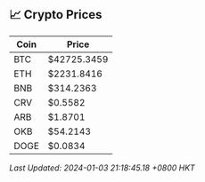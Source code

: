 ## 📈 Crypto Prices

| Coin | Price |
| ---- | ----- |
| BTC | $42725.3459 |
| ETH | $2231.8416 |
| BNB | $314.2363 |
| CRV | $0.5582 |
| ARB | $1.8701 |
| OKB | $54.2143 |
| DOGE | $0.0834 |

_Last Updated: 2024-01-03 21:18:45.18 +0800 HKT_